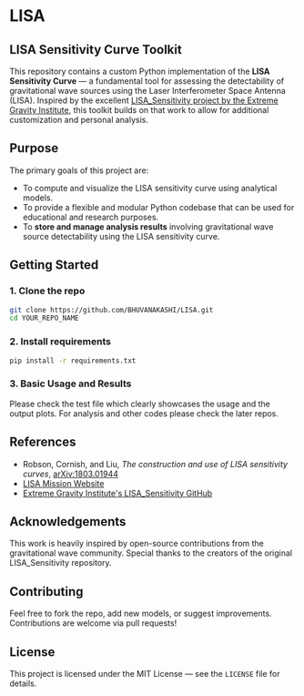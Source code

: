 # LISA

## LISA Sensitivity Curve Toolkit

This repository contains a custom Python implementation of the **LISA Sensitivity Curve** — a fundamental tool for assessing the detectability of gravitational wave sources using the Laser Interferometer Space Antenna (LISA). Inspired by the excellent [LISA_Sensitivity project by the Extreme Gravity Institute](https://github.com/eXtremeGravityInstitute/LISA_Sensitivity), this toolkit builds on that work to allow for additional customization and personal analysis.

## Purpose

The primary goals of this project are:

- To compute and visualize the LISA sensitivity curve using analytical models.
- To provide a flexible and modular Python codebase that can be used for educational and research purposes.
- To **store and manage analysis results** involving gravitational wave source detectability using the LISA sensitivity curve.


## Getting Started

### 1. Clone the repo

```bash
git clone https://github.com/BHUVANAKASHI/LISA.git
cd YOUR_REPO_NAME
````

### 2. Install requirements

```bash
pip install -r requirements.txt
```

### 3. Basic Usage and Results
Please check the test file which clearly showcases the usage and the output plots. For analysis and other codes please check the later repos.


## References

* Robson, Cornish, and Liu, *The construction and use of LISA sensitivity curves*, [arXiv:1803.01944](https://arxiv.org/abs/1803.01944)
* [LISA Mission Website](https://lisa.nasa.gov/)
* [Extreme Gravity Institute's LISA\_Sensitivity GitHub](https://github.com/eXtremeGravityInstitute/LISA_Sensitivity)

## Acknowledgements

This work is heavily inspired by open-source contributions from the gravitational wave community. Special thanks to the creators of the original LISA\_Sensitivity repository.

## Contributing

Feel free to fork the repo, add new models, or suggest improvements. Contributions are welcome via pull requests!

## License

This project is licensed under the MIT License — see the `LICENSE` file for details.
